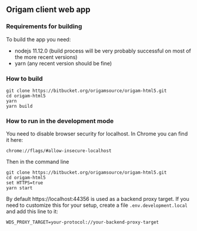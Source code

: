 ## Origam client web app

### Requirements for building

To build the app you need:

- nodejs 11.12.0 (build process will be very probably successful on most of the more recent versions)
- yarn (any recent version should be fine)

### How to build

```
git clone https://bitbucket.org/origamsource/origam-html5.git
cd origam-html5
yarn
yarn build
```

### How to run in the development mode

You need to disable browser security for localhost. In Chrome you can find it here:

```
chrome://flags/#allow-insecure-localhost
```

Then in the command line

```
git clone https://bitbucket.org/origamsource/origam-html5.git
cd origam-html5
set HTTPS=true
yarn start
```

By default https://localhost:44356 is used as a backend proxy target. If you need to customize this 
for your setup, create a file `.env.development.local` and add this line to it:

```
WDS_PROXY_TARGET=your-protocol://your-backend-proxy-target
```
